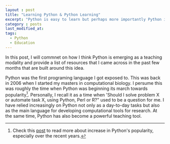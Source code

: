 ```yaml
---
layout : post
title: "Learning Python & Python Learning"
excerpt: "Python is easy to learn but perhaps more importantly Python is making learning easy."
category : posts
last_modified_at: 
tags: 
  - Python
  - Education
---
```


In this post, I will commnet on how I think Python is emerging as a teaching modality and provide a list of resources that I came across in the past few months that are built around this idea. 

Python was the first programing language I got exposed to. This was back in 2006 when I started my masters in 
computational biology. I persume this was roughly the time when Python was beginning its march towards popularity[^1]. Personally, I recall it as a time when 'Should I solve problem X or automate task X, using Python, Perl or R?"
used to be a question for me. I have relied increasingly on Python not only as a day-to-day tasks but also as the main language for developing computational tools for research. At the same time, Python has also become a powerful teaching tool. 



[^1]: Check this [post](https://stackoverflow.blog/2017/09/06/incredible-growth-python/) to read more about increase in Python's popularity, especially over the recent years.


